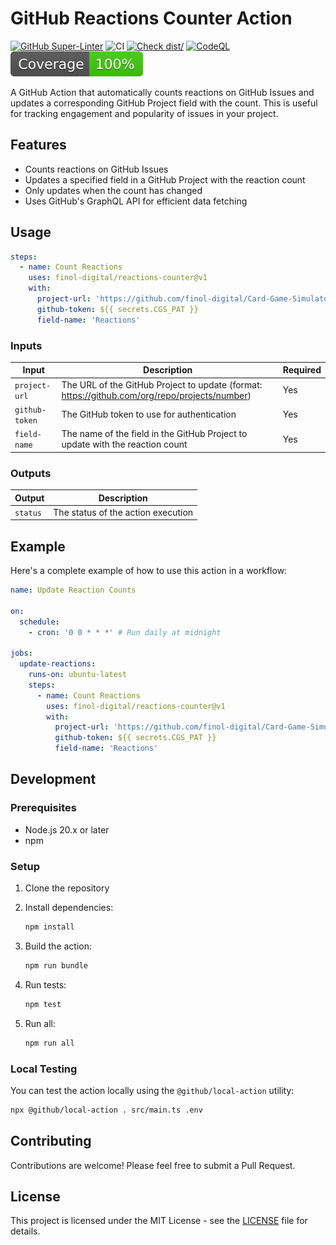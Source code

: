 # GitHub Reactions Counter Action

[![GitHub Super-Linter](https://github.com/actions/typescript-action/actions/workflows/linter.yml/badge.svg)](https://github.com/super-linter/super-linter)
![CI](https://github.com/actions/typescript-action/actions/workflows/ci.yml/badge.svg)
[![Check dist/](https://github.com/actions/typescript-action/actions/workflows/check-dist.yml/badge.svg)](https://github.com/actions/typescript-action/actions/workflows/check-dist.yml)
[![CodeQL](https://github.com/actions/typescript-action/actions/workflows/codeql-analysis.yml/badge.svg)](https://github.com/actions/typescript-action/actions/workflows/codeql-analysis.yml)
[![Coverage](./badges/coverage.svg)](./badges/coverage.svg)

A GitHub Action that automatically counts reactions on GitHub Issues and updates
a corresponding GitHub Project field with the count. This is useful for tracking
engagement and popularity of issues in your project.

## Features

- Counts reactions on GitHub Issues
- Updates a specified field in a GitHub Project with the reaction count
- Only updates when the count has changed
- Uses GitHub's GraphQL API for efficient data fetching

## Usage

```yaml
steps:
  - name: Count Reactions
    uses: finol-digital/reactions-counter@v1
    with:
      project-url: 'https://github.com/finol-digital/Card-Game-Simulator/projects/1'
      github-token: ${{ secrets.CGS_PAT }}
      field-name: 'Reactions'
```

### Inputs

| Input          | Description                                                                                     | Required |
| -------------- | ----------------------------------------------------------------------------------------------- | -------- |
| `project-url`  | The URL of the GitHub Project to update (format: <https://github.com/org/repo/projects/number>) | Yes      |
| `github-token` | The GitHub token to use for authentication                                                      | Yes      |
| `field-name`   | The name of the field in the GitHub Project to update with the reaction count                   | Yes      |

### Outputs

| Output   | Description                        |
| -------- | ---------------------------------- |
| `status` | The status of the action execution |

## Example

Here's a complete example of how to use this action in a workflow:

```yaml
name: Update Reaction Counts

on:
  schedule:
    - cron: '0 0 * * *' # Run daily at midnight

jobs:
  update-reactions:
    runs-on: ubuntu-latest
    steps:
      - name: Count Reactions
        uses: finol-digital/reactions-counter@v1
        with:
          project-url: 'https://github.com/finol-digital/Card-Game-Simulator/projects/1'
          github-token: ${{ secrets.CGS_PAT }}
          field-name: 'Reactions'
```

## Development

### Prerequisites

- Node.js 20.x or later
- npm

### Setup

1. Clone the repository

2. Install dependencies:

   ```bash
   npm install
   ```

3. Build the action:

   ```bash
   npm run bundle
   ```

4. Run tests:

   ```bash
   npm test
   ```

5. Run all:

   ```bash
   npm run all
   ```

### Local Testing

You can test the action locally using the `@github/local-action` utility:

```bash
npx @github/local-action . src/main.ts .env
```

## Contributing

Contributions are welcome! Please feel free to submit a Pull Request.

## License

This project is licensed under the MIT License - see the [LICENSE](LICENSE) file
for details.
